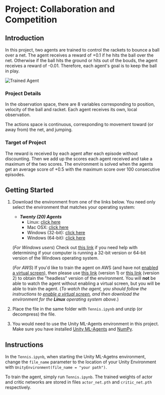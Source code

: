 # Project: Collaboration and Competition


## Introduction

In this project, two agents are trained to control the rackets to bounce a ball over a net. The agent receives a reward of +0.1 if he hits the ball over the net. Otherwise if the ball hits the ground or hits out of the bouds, the agent receives a reward of -0.01. Therefore, each agent's goal is to keep the ball in play.

[//]: # (Image References)

[image1]: https://user-images.githubusercontent.com/10624937/43851024-320ba930-9aff-11e8-8493-ee547c6af349.gif "Trained Agent"
[image2]: https://user-images.githubusercontent.com/10624937/43851646-d899bf20-9b00-11e8-858c-29b5c2c94ccc.png "Crawler"

![Trained Agent][image1]

### Project Details

In the observation space, there are 8 variables corresponding to position, velocity of the ball and racket. Each agent receives its own, local observation. 

The actions space is continuous, corresponding to movement toward (or away from) the net, and jumping.

### Target of Project

The reward is received by each agent after each episode without discounting. Then we add up the scores each agent received and take a maximum of the two scores. The environment is solved when the agents get an average score of +0.5 with the maximum score over 100 consecutive episodes.


## Getting Started  


1. Download the environment from one of the links below.  You need only select the environment that matches your operating system:
    - **_Twenty (20) Agents_**
        - Linux: [click here](https://s3-us-west-1.amazonaws.com/udacity-drlnd/P2/Reacher/Reacher_Linux.zip)
        - Mac OSX: [click here](https://s3-us-west-1.amazonaws.com/udacity-drlnd/P2/Reacher/Reacher.app.zip)
        - Windows (32-bit): [click here](https://s3-us-west-1.amazonaws.com/udacity-drlnd/P2/Reacher/Reacher_Windows_x86.zip)
        - Windows (64-bit): [click here](https://s3-us-west-1.amazonaws.com/udacity-drlnd/P2/Reacher/Reacher_Windows_x86_64.zip)
    
   (_For Windows users_) Check out [this link](https://support.microsoft.com/en-us/help/827218/how-to-determine-whether-a-computer-is-running-a-32-bit-version-or-64) if you need help with determining if your computer is running a 32-bit version or 64-bit version of the Windows operating system.
   

   (_For AWS_) If you'd like to train the agent on AWS (and have not [enabled a virtual screen](https://github.com/Unity-Technologies/ml-agents/blob/master/docs/Training-on-Amazon-Web-Service.md)), then please use [this link](https://s3-us-west-1.amazonaws.com/udacity-drlnd/P2/Reacher/one_agent/Reacher_Linux_NoVis.zip) (version 1) or [this link](https://s3-us-west-1.amazonaws.com/udacity-drlnd/P2/Reacher/Reacher_Linux_NoVis.zip) (version 2) to obtain the "headless" version of the environment.  You will **not** be able to watch the agent without enabling a virtual screen, but you will be able to train the agent.  (_To watch the agent, you should follow the instructions to [enable a virtual screen](https://github.com/Unity-Technologies/ml-agents/blob/master/docs/Training-on-Amazon-Web-Service.md), and then download the environment for the **Linux** operating system above._)

2. Place the file in the same folder with `Tennis.ipynb` and unzip (or decompress) the file. 


3. You would need to use the Unity ML-Agents environment in this project. Make sure you have installed [Unity ML-Agents](https://github.com/Unity-Technologies/ml-agents/blob/master/docs/Installation.md) and [NumPy](http://www.numpy.org/).

## Instructions


In the `Tennis.ipynb`, when starting the Unity ML-Agetns environment, change the `file_name` parameter to the location of your Unity Environment with `UnityEnvironment(file_name = "your path")`.   

To train the agent, simply run `Tennis.ipynb`. The trained weights of actor and critic networks are stored in files `actor_net.pth` and `critic_net.pth` respectively.




